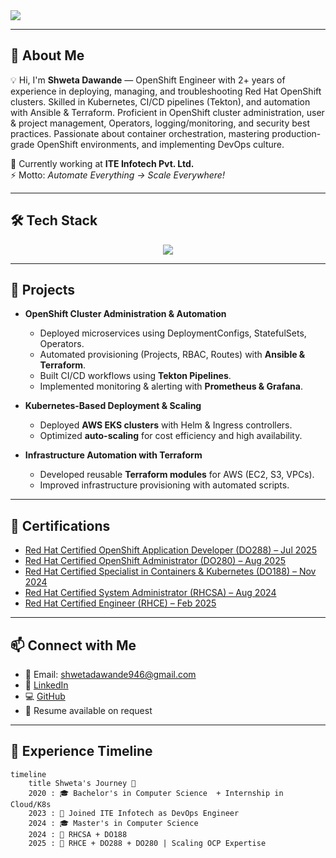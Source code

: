 <img src="https://capsule-render.vercel.app/api?type=venom&color=0:000000,50:8A2BE2,100:39FF14&height=250&section=header&text=%20Shweta%20Dawande%20&fontSize=50&fontAlignY=40&animation=fadeIn&fontColor=FFFFFF&desc=DevOps%20Engineer%20|%20OpenShift%20Engineer%20|%20Cloud%20Native%20Dev&descSize=20&descAlign=50&descAlignY=65&descColor=39FF14"/>

---

## 🌟 About Me  
💡 Hi, I'm **Shweta Dawande** — OpenShift Engineer with 2+ years of experience in deploying, managing, and troubleshooting Red
Hat OpenShift clusters. Skilled in Kubernetes, CI/CD pipelines (Tekton), and automation with
Ansible & Terraform. Proficient in OpenShift cluster administration, user & project management,
Operators, logging/monitoring, and security best practices. Passionate about container
orchestration, mastering production-grade OpenShift environments, and implementing DevOps
culture.

🔭 Currently working at **ITE Infotech Pvt. Ltd.**  
⚡ Motto: *Automate Everything → Scale Everywhere!*  

---

## 🛠 Tech Stack  

<p align="center">
  <img src="https://skillicons.dev/icons?i=linux,docker,kubernetes,openshift,jenkins,ansible,terraform,aws,git,grafana,prometheus&perline=6" />
</p>

---
## 📂 Projects
- **OpenShift Cluster Administration & Automation**
  - Deployed microservices using DeploymentConfigs, StatefulSets, Operators.
  - Automated provisioning (Projects, RBAC, Routes) with **Ansible & Terraform**.
  - Built CI/CD workflows using **Tekton Pipelines**.
  - Implemented monitoring & alerting with **Prometheus & Grafana**.

- **Kubernetes-Based Deployment & Scaling**
  - Deployed **AWS EKS clusters** with Helm & Ingress controllers.
  - Optimized **auto-scaling** for cost efficiency and high availability.

- **Infrastructure Automation with Terraform**
  - Developed reusable **Terraform modules** for AWS (EC2, S3, VPCs).
  - Improved infrastructure provisioning with automated scripts.

---

## 📜 Certifications
- [Red Hat Certified OpenShift Application Developer (DO288) – Jul 2025](https://www.credly.com/badges/f1371508-e019-4e52-89a9-ebd397d99ca6/public_url)
- [Red Hat Certified OpenShift Administrator (DO280) – Aug 2025](https://www.credly.com/badges/c92c6018-ca8a-429e-a2f1-35b45bac316f/public_url)
- [Red Hat Certified Specialist in Containers & Kubernetes (DO188) – Nov 2024](https://www.credly.com/badges/09c1f681-dfee-460d-972d-4fef9a6bf99b/public_url)
- [Red Hat Certified System Administrator (RHCSA) – Aug 2024](https://www.credly.com/badges/1d0fdba6-7b87-439b-9c72-fdbe45c57674/public_url)
- [Red Hat Certified Engineer (RHCE) – Feb 2025](https://www.credly.com/badges/46a5e305-4128-4825-aecb-8394bb1cfcf6/public_url)

---
## 📫 Connect with Me
- 📧 Email: shwetadawande946@gmail.com  
- 🔗 [LinkedIn](https://linkedin.com/in/shwetadawande)  
- 💻 [GitHub](https://github.com/shweta-7403)  
- 📄 Resume available on request
---

## 💼 Experience Timeline  

```mermaid
timeline
    title Shweta's Journey 🚀
    2020 : 🎓 Bachelor's in Computer Science  + Internship in Cloud/K8s
    2023 : 💼 Joined ITE Infotech as DevOps Engineer 
    2024 : 🎓 Master's in Computer Science
    2024 : 🏅 RHCSA + DO188
    2025 : 🏅 RHCE + DO288 + DO280 | Scaling OCP Expertise


